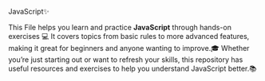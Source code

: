 JavaScript✨

This File helps you learn and practice **JavaScript** through hands-on exercises 💻 It covers topics from basic rules to more advanced features, making it great for beginners and anyone wanting to improve.🎓 Whether you’re just starting out or want to refresh your skills, this repository has useful resources and exercises to help you understand JavaScript better.📚


